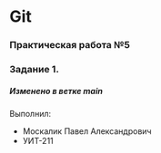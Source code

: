 # Git
### Практическая работа №5
### Задание 1.
##### Изменено в ветке main
Выполнил:
* Москалик Павел Александрович
* УИТ-211